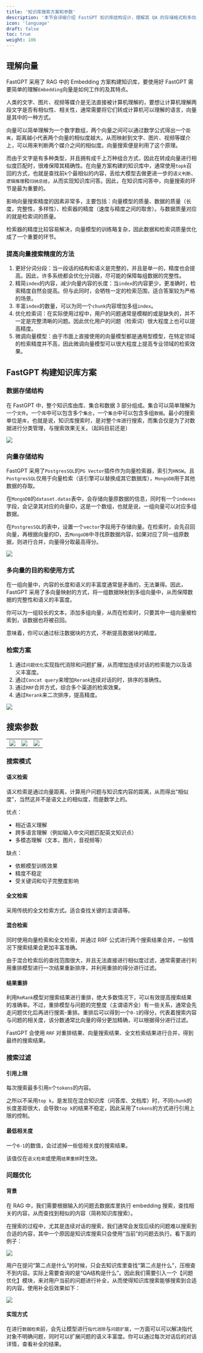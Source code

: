 ```yaml
---
title: '知识库搜索方案和参数'
description: '本节会详细介绍 FastGPT 知识库结构设计，理解其 QA 的存储格式和多向量映射，以便更好的构建知识库。同时会介绍每个搜索参数的功能。这篇介绍主要以使用为主，详细原理不多介绍。'
icon: 'language'
draft: false
toc: true
weight: 106
---
```


## 理解向量

FastGPT 采用了 RAG 中的 Embedding 方案构建知识库，要使用好 FastGPT 需要简单的理解`Embedding`向量是如何工作的及其特点。

人类的文字、图片、视频等媒介是无法直接被计算机理解的，要想让计算机理解两段文字是否有相似性、相关性，通常需要将它们转成计算机可以理解的语言，向量是其中的一种方式。

向量可以简单理解为一个数字数组，两个向量之间可以通过数学公式得出一个`距离`，距离越小代表两个向量的相似度越大。从而映射到文字、图片、视频等媒介上，可以用来判断两个媒介之间的相似度。向量搜索便是利用了这个原理。

而由于文字是有多种类型，并且拥有成千上万种组合方式，因此在转成向量进行相似度匹配时，很难保障其精确性。在向量方案构建的知识库中，通常使用`topk`召回的方式，也就是查找前`k`个最相似的内容，丢给大模型去做更进一步的`语义判断`、`逻辑推理`和`归纳总结`，从而实现知识库问答。因此，在知识库问答中，向量搜索的环节是最为重要的。

影响向量搜索精度的因素非常多，主要包括：向量模型的质量、数据的质量（长度，完整性，多样性）、检索器的精度（速度与精度之间的取舍）。与数据质量对应的就是检索词的质量。

检索器的精度比较容易解决，向量模型的训练略复杂，因此数据和检索词质量优化成了一个重要的环节。


### 提高向量搜索精度的方法

1. 更好分词分段：当一段话的结构和语义是完整的，并且是单一的，精度也会提高。因此，许多系统都会优化分词器，尽可能的保障每组数据的完整性。
2. 精简`index`的内容，减少向量内容的长度：当`index`的内容更少，更准确时，检索精度自然会提高。但与此同时，会牺牲一定的检索范围，适合答案较为严格的场景。
3. 丰富`index`的数量，可以为同一个`chunk`内容增加多组`index`。
4. 优化检索词：在实际使用过程中，用户的问题通常是模糊的或是缺失的，并不一定是完整清晰的问题。因此优化用户的问题（检索词）很大程度上也可以提高精度。
5. 微调向量模型：由于市面上直接使用的向量模型都是通用型模型，在特定领域的检索精度并不高，因此微调向量模型可以很大程度上提高专业领域的检索效果。

## FastGPT 构建知识库方案

### 数据存储结构

在 FastGPT 中，整个知识库由库、集合和数据 3 部分组成。集合可以简单理解为一个`文件`。一个`库`中可以包含多个`集合`，一个`集合`中可以包含多组`数据`。最小的搜索单位是`库`，也就是说，知识库搜索时，是对整个`库`进行搜索，而集合仅是为了对数据进行分类管理，与搜索效果无关。（起码目前还是）

![](/imgs/dataset_tree.png)

### 向量存储结构

FastGPT 采用了`PostgresSQL`的`PG Vector`插件作为向量检索器，索引为`HNSW`。且`PostgresSQL`仅用于向量检索（该引擎可以替换成其它数据库），`MongoDB`用于其他数据的存取。

在`MongoDB`的`dataset.datas`表中，会存储向量原数据的信息，同时有一个`indexes`字段，会记录其对应的向量ID，这是一个数组，也就是说，一组向量可以对应多组数据。

在`PostgresSQL`的表中，设置一个`vector`字段用于存储向量。在检索时，会先召回向量，再根据向量的ID，去`MongoDB`中寻找原数据内容，如果对应了同一组原数据，则进行合并，向量得分取最高得分。

![](/imgs/datasetSetting1.png)

### 多向量的目的和使用方式

在一组向量中，内容的长度和语义的丰富度通常是矛盾的，无法兼得。因此，FastGPT 采用了多向量映射的方式，将一组数据映射到多组向量中，从而保障数据的完整性和语义的丰富度。

你可以为一组较长的文本，添加多组向量，从而在检索时，只要其中一组向量被检索到，该数据也将被召回。

意味着，你可以通过标注数据块的方式，不断提高数据块的精度。

### 检索方案

1. 通过`问题优化`实现指代消除和问题扩展，从而增加连续对话的检索能力以及语义丰富度。
2. 通过`Concat query`来增加`Rerank`连续对话的时，排序的准确性。
3. 通过`RRF`合并方式，综合多个渠道的检索效果。
4. 通过`Rerank`来二次排序，提高精度。

![](/imgs/dataset_search_process.png)


## 搜索参数
| | | |
| --- |---| --- |
|![](/imgs/dataset_search_params1.png)| ![](/imgs/dataset_search_params2.png) | ![](/imgs/dataset_search_params3.png) |

### 搜索模式

#### 语义检索

语义检索是通过向量距离，计算用户问题与知识库内容的距离，从而得出“相似度”，当然这并不是语文上的相似度，而是数学上的。

优点：
- 相近语义理解
- 跨多语言理解（例如输入中文问题匹配英文知识点）
- 多模态理解（文本，图片，音视频等）

缺点：
- 依赖模型训练效果
- 精度不稳定
- 受关键词和句子完整度影响

#### 全文检索

采用传统的全文检索方式。适合查找关键的主谓语等。

#### 混合检索

同时使用向量检索和全文检索，并通过 RRF 公式进行两个搜索结果合并，一般情况下搜索结果会更加丰富准确。

由于混合检索后的查找范围很大，并且无法直接进行相似度过滤，通常需要进行利用重排模型进行一次结果重新排序，并利用重排的得分进行过滤。

#### 结果重排

利用`ReRank`模型对搜索结果进行重排，绝大多数情况下，可以有效提高搜索结果的准确率。不过，重排模型与问题的完整度（主谓语齐全）有一些关系，通常会先走问题优化后再进行搜索-重排。重排后可以得到一个`0-1`的得分，代表着搜索内容与问题的相关度，该分数通常比向量的得分更加精确，可以根据得分进行过滤。

FastGPT 会使用 `RRF` 对重排结果、向量搜索结果、全文检索结果进行合并，得到最终的搜索结果。

### 搜索过滤

#### 引用上限

每次搜索最多引用`n`个`tokens`的内容。

之所以不采用`top k`，是发现在混合知识库（问答库、文档库）时，不同`chunk`的长度差距很大，会导致`top k`的结果不稳定，因此采用了`tokens`的方式进行引用上限的控制。

#### 最低相关度

一个`0-1`的数值，会过滤掉一些低相关度的搜索结果。

该值仅在`语义检索`或使用`结果重排`时生效。

### 问题优化

#### 背景

在 RAG 中，我们需要根据输入的问题去数据库里执行 embedding 搜索，查找相关的内容，从而查找到相似的内容（简称知识库搜索）。

在搜索的过程中，尤其是连续对话的搜索，我们通常会发现后续的问题难以搜索到合适的内容，其中一个原因是知识库搜索只会使用“当前”的问题去执行。看下面的例子：

![](/imgs/coreferenceResolution2.webp)

用户在提问“第二点是什么”的时候，只会去知识库里查找“第二点是什么”，压根查不到内容。实际上需要查询的是“QA结构是什么”。因此我们需要引入一个【问题优化】模块，来对用户当前的问题进行补全，从而使得知识库搜索能够搜索到合适的内容。使用补全后效果如下：

![](/imgs/coreferenceResolution3.webp)

#### 实现方式

在进行`数据检索`前，会先让模型进行`指代消除`与`问题扩展`，一方面可以可以解决指代对象不明确问题，同时可以扩展问题的语义丰富度。你可以通过每次对话后的对话详情，查看补全的结果。
